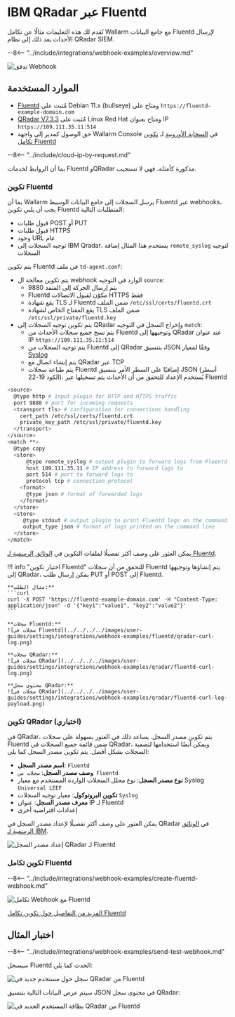 # IBM QRadar عبر Fluentd

تُقدم لك هذه التعليمات مثالًا عن تكامل Wallarm مع جامع البيانات Fluentd لإرسال الأحداث بعد ذلك إلى نظام QRadar SIEM.

--8<-- "../include/integrations/webhook-examples/overview.md"

![تدفق Webhook](../../../../images/user-guides/settings/integrations/webhook-examples/fluentd/qradar-scheme.png)

## الموارد المستخدمة

* [Fluentd](#fluentd-configuration) مُثبت على Debian 11.x (bullseye) ومتاح على `https://fluentd-example-domain.com`
* [QRadar V7.3.3](#qradar-configuration-optional) مُثبت على Linux Red Hat ومتاح بعنوان IP `https://109.111.35.11:514`
* حق الوصول كمدير إلى واجهة Wallarm Console في [السحابة الأوروبية](https://my.wallarm.com) لـ [تكوين تكامل Fluentd](#configuration-of-fluentd-integration)

--8<-- "../include/cloud-ip-by-request.md"

بما أن الروابط لخدمات Fluentd وQRadar مذكورة كأمثلة، فهي لا تستجيب.

### تكوين Fluentd

بما أن Wallarm يرسل السجلات إلى جامع البيانات الوسيط Fluentd عبر webhooks، يجب أن يلبي تكوين Fluentd المتطلبات التالية:

* قبول طلبات POST أو PUT
* قبول طلبات HTTPS
* وجود URL عام
* توجيه السجلات إلى IBM Qradar، يستخدم هذا المثال إضافة `remote_syslog` لتوجيه السجلات

يتم تكوين Fluentd في ملف `td-agent.conf`:

* يتم تكوين معالجة ال webhook الوارد في التوجيه `source`:
    * يتم إرسال الحركة إلى المنفذ 9880
    * Fluentd مكوّن لقبول الاتصالات HTTPS فقط
    * يقع شهادة TLS لـ Fluentd ضمن الملف `/etc/ssl/certs/fluentd.crt`
    * يقع المفتاح الخاص لشهادة TLS ضمن الملف `/etc/ssl/private/fluentd.key`
* يتم تكوين توجيه السجلات إلى QRadar وإخراج السجل في التوجيه `match`:
    * يتم نسخ جميع سجلات الأحداث من Fluentd وتوجيهها إلى QRadar عند عنوان IP `https://109.111.35.11:514`
    * يتم توجيه السجلات من Fluentd إلى QRadar بتنسيق JSON وفقًا لمعيار [Syslog](https://en.wikipedia.org/wiki/Syslog)
    * يتم إنشاء اتصال مع QRadar عبر TCP
    * يتم طباعة سجلات Fluentd إضافيًا على السطر الأمر بتنسيق JSON (أسطر الكود 19-22). يُستخدم الإعداد للتحقق من أن الأحداث يتم تسجيلها عبر Fluentd

```bash linenums="1"
<source>
  @type http # input plugin for HTTP and HTTPS traffic
  port 9880 # port for incoming requests
  <transport tls> # configuration for connections handling
    cert_path /etc/ssl/certs/fluentd.crt
    private_key_path /etc/ssl/private/fluentd.key
  </transport>
</source>
<match **>
  @type copy
  <store>
      @type remote_syslog # output plugin to forward logs from Fluentd via Syslog
      host 109.111.35.11 # IP address to forward logs to
      port 514 # port to forward logs to
      protocol tcp # connection protocol
    <format>
      @type json # format of forwarded logs
    </format>
  </store>
  <store>
     @type stdout # output plugin to print Fluentd logs on the command line
     output_type json # format of logs printed on the command line
  </store>
</match>
```

يمكن العثور على وصف أكثر تفصيلًا لملفات التكوين في [الوثائق الرسمية لـ Fluentd](https://docs.fluentd.org/configuration/config-file).

!!! info "اختبار تكوين Fluentd"
    للتحقق من أن سجلات Fluentd يتم إنشاؤها وتوجيهها إلى QRadar، يمكن إرسال طلب PUT أو POST إلى Fluentd.

    **مثال الطلب:**
    ```curl
    curl -X POST 'https://fluentd-example-domain.com' -H "Content-Type: application/json" -d '{"key1":"value1", "key2":"value2"}'
    ```

    **سجلات Fluentd:**
    ![سجلات في Fluentd](../../../../images/user-guides/settings/integrations/webhook-examples/fluentd/qradar-curl-log.png)

    **سجلات QRadar:**
    ![سجلات في QRadar](../../../../images/user-guides/settings/integrations/webhook-examples/qradar/fluentd-curl-log.png)

    **محتوى سجل QRadar:**
    ![سجلات في QRadar](../../../../images/user-guides/settings/integrations/webhook-examples/qradar/fluentd-curl-log-payload.png)

### تكوين QRadar (اختياري)

في QRadar، يتم تكوين مصدر السجل. يساعد ذلك في العثور بسهولة على سجلات Fluentd ضمن قائمة جميع السجلات في QRadar، ويمكن أيضًا استخدامها لتصفية السجلات بشكل أفضل. يتم تكوين مصدر السجل كما يلي:

* **اسم مصدر السجل**: `Fluentd`
* **وصف مصدر السجل**: `سجلات من Fluentd`
* **نوع مصدر السجل**: نوع محلل السجلات الواردة المستخدم مع معيار Syslog `Universal LEEF`
* **تكوين البروتوكول**: معيار توجيه السجلات `Syslog`
* **معرف مصدر السجل**: عنوان IP لـ Fluentd
* إعدادات افتراضية أخرى

يمكن العثور على وصف أكثر تفصيلًا لإعداد مصدر السجل في QRadar في [الوثائق الرسمية لـ IBM](https://www.ibm.com/support/knowledgecenter/en/SS42VS_DSM/com.ibm.dsm.doc/b_dsm_guide.pdf?origURL=SS42VS_DSM/b_dsm_guide.pdf).

![إعداد مصدر السجل QRadar لـ Fluentd](../../../../images/user-guides/settings/integrations/webhook-examples/qradar/fluentd-setup.png)

### تكوين تكامل Fluentd

--8<-- "../include/integrations/webhook-examples/create-fluentd-webhook.md"

![تكامل Webhook مع Fluentd](../../../../images/user-guides/settings/integrations/add-fluentd-integration.png)

[المزيد من التفاصيل حول تكوين تكامل Fluentd](../fluentd.md)

## اختبار المثال

--8<-- "../include/integrations/webhook-examples/send-test-webhook.md"

سيسجل Fluentd الحدث كما يلي:

![سجل حول مستخدم جديد في QRadar من Fluentd](../../../../images/user-guides/settings/integrations/webhook-examples/fluentd/qradar-user-log.png)

سيتم عرض البيانات التالية بتنسيق JSON في محتوى سجل QRadar:

![بطاقة المستخدم الجديد في QRadar من Fluentd](../../../../images/user-guides/settings/integrations/webhook-examples/qradar/fluentd-user.png)